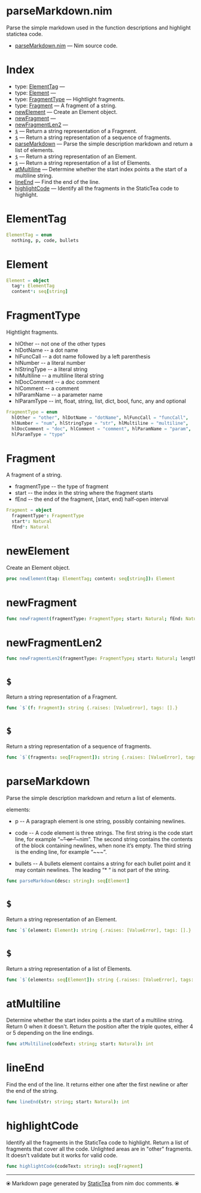 # parseMarkdown.nim

Parse the simple markdown used in the function descriptions and highlight statictea code.

* [parseMarkdown.nim](../src/parseMarkdown.nim) &mdash; Nim source code.
# Index

* type: [ElementTag](#elementtag) &mdash; 
* type: [Element](#element) &mdash; 
* type: [FragmentType](#fragmenttype) &mdash; Hightlight fragments.
* type: [Fragment](#fragment) &mdash; A fragment of a string.
* [newElement](#newelement) &mdash; Create an Element object.
* [newFragment](#newfragment) &mdash; 
* [newFragmentLen2](#newfragmentlen2) &mdash; 
* [`$`](#) &mdash; Return a string representation of a Fragment.
* [`$`](#-1) &mdash; Return a string representation of a sequence of fragments.
* [parseMarkdown](#parsemarkdown) &mdash; Parse the simple description markdown and return a list of elements.
* [`$`](#-2) &mdash; Return a string representation of an Element.
* [`$`](#-3) &mdash; Return a string representation of a list of Elements.
* [atMultiline](#atmultiline) &mdash; Determine whether the start index points a the start of a multiline string.
* [lineEnd](#lineend) &mdash; Find the end of the line.
* [highlightCode](#highlightcode) &mdash; Identify all the fragments in the StaticTea code to highlight.

# ElementTag



```nim
ElementTag = enum
  nothing, p, code, bullets
```

# Element



```nim
Element = object
  tag*: ElementTag
  content*: seq[string]
```

# FragmentType

Hightlight fragments.

* hlOther -- not one of the other types
* hlDotName -- a dot name
* hlFuncCall -- a dot name followed by a left parenthesis
* hlNumber -- a literal number
* hlStringType -- a literal string
* hlMultiline -- a multiline literal string
* hlDocComment -- a doc comment
* hlComment -- a comment
* hlParamName -- a parameter name
* hlParamType -- int, float, string, list, dict, bool, func, any and optional

```nim
FragmentType = enum
  hlOther = "other", hlDotName = "dotName", hlFuncCall = "funcCall",
  hlNumber = "num", hlStringType = "str", hlMultiline = "multiline",
  hlDocComment = "doc", hlComment = "comment", hlParamName = "param",
  hlParamType = "type"
```

# Fragment

A fragment of a string.
* fragmentType -- the type of fragment
* start -- the index in the string where the fragment starts
* fEnd -- the end of the fragment, [start, end) half-open interval

```nim
Fragment = object
  fragmentType*: FragmentType
  start*: Natural
  fEnd*: Natural
```

# newElement

Create an Element object.

```nim
proc newElement(tag: ElementTag; content: seq[string]): Element 
```

# newFragment



```nim
func newFragment(fragmentType: FragmentType; start: Natural; fEnd: Natural): Fragment 
```

# newFragmentLen2



```nim
func newFragmentLen2(fragmentType: FragmentType; start: Natural; length: Natural): Fragment 
```

# `$`

Return a string representation of a Fragment.

```nim
func `$`(f: Fragment): string {.raises: [ValueError], tags: [].}
```

# `$`

Return a string representation of a sequence of fragments.

```nim
func `$`(fragments: seq[Fragment]): string {.raises: [ValueError], tags: [].}
```

# parseMarkdown

Parse the simple description markdown and return a list of elements.

elements:

* p -- A paragraph element is one string, possibly containing
newlines.

* code -- A code element is three strings. The first string is
the code start line, for example “~~~” or “~~~nim”.  The second
string contains the contents of the block containing newlines,
when none it’s empty.  The third string is the ending line, for
example “~~~”.

* bullets -- A bullets element contains a string for each
bullet point and it may contain newlines.  The leading “* “ is
not part of the string.

```nim
func parseMarkdown(desc: string): seq[Element] 
```

# `$`

Return a string representation of an Element.

```nim
func `$`(element: Element): string {.raises: [ValueError], tags: [].}
```

# `$`

Return a string representation of a list of Elements.

```nim
func `$`(elements: seq[Element]): string {.raises: [ValueError], tags: [].}
```

# atMultiline

Determine whether the start index points a the start of a multiline string. Return 0 when it doesn't. Return the position after the triple quotes, either 4 or 5 depending on the line endings.

```nim
func atMultiline(codeText: string; start: Natural): int 
```

# lineEnd

Find the end of the line. It returns either one after the first newline or after the end of the string.

```nim
func lineEnd(str: string; start: Natural): int 
```

# highlightCode

Identify all the fragments in the StaticTea code to highlight. Return a list of fragments that cover all the code. Unlighted areas are in "other" fragments. It doesn't validate but it works for valid code.

```nim
func highlightCode(codeText: string): seq[Fragment] 
```


---
⦿ Markdown page generated by [StaticTea](https://github.com/flenniken/statictea/) from nim doc comments. ⦿
